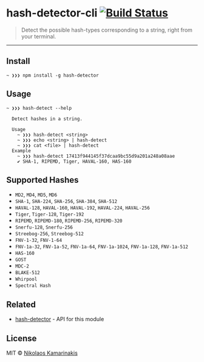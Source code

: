 # hash-detector-cli [![Build Status](https://travis-ci.org/k4m4/hash-detector-cli.svg?branch=master)](https://travis-ci.org/k4m4/hash-detector-cli)

> Detect the possible hash-types corresponding to a string, right from your terminal.

---

## Install

```
~ ❯❯❯ npm install -g hash-detector
```


## Usage

```
~ ❯❯❯ hash-detect --help

  Detect hashes in a string.

  Usage
    ~ ❯❯❯ hash-detect <string>
    ~ ❯❯❯ echo <string> | hash-detect
    ~ ❯❯❯ cat <file> | hash-detect
  Example
    ~ ❯❯❯ hash-detect 17413f944145f37dcaa9bc55d9a201a248a08aae
    ✔ SHA-1, RIPEMD, Tiger, HAVAL-160, HAS-160
```


## Supported Hashes

- `MD2`, `MD4`, `MD5`, `MD6`
- `SHA-1`, `SHA-224`, `SHA-256`, `SHA-384`, `SHA-512`
- `HAVAL-128`, `HAVAL-160`, `HAVAL-192`, `HAVAL-224`, `HAVAL-256`
- `Tiger`, `Tiger-128`, `Tiger-192`
- `RIPEMD`, `RIPEMD-180`, `RIPEMD-256`, `RIPEMD-320`
- `Snerfu-128`, `Snerfu-256`
- `Streebog-256`, `Streebog-512`
- `FNV-1-32`, `FNV-1-64`
- `FNV-1a-32`, `FNV-1a-52`, `FNV-1a-64`, `FNV-1a-1024`, `FNV-1a-128`, `FNV-1a-512`
- `HAS-160`
- `GOST`
- `MDC-2`
- `BLAKE-512`
- `Whirpool`
- `Spectral Hash`


## Related

- [hash-detector](https://github.com/k4m4/hash-detector) - API for this module


## License

MIT © [Nikolaos Kamarinakis](https://nikolaskama.me)
